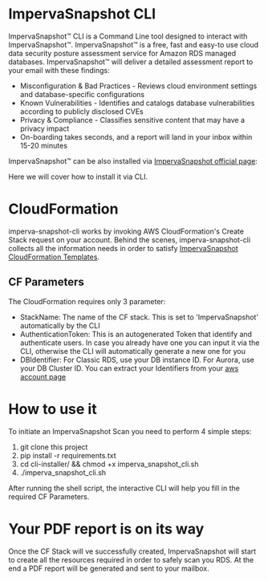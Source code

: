 # ImpervaSnapshot CLI

ImpervaSnapshot™ CLI is a Command Line tool designed to interact with ImpervaSnapshot™. 
ImpervaSnapshot™ is a free, fast and easy-to use cloud data security posture assessment service for Amazon RDS managed databases.
ImpervaSnapshot™ will deliver a detailed assessment report to your email with these findings:

- Misconfiguration & Bad Practices - Reviews cloud environment settings and database-specific configurations
- Known Vulnerabilities - Identifies and catalogs database vulnerabilities according to publicly disclosed CVEs
- Privacy & Compliance - Classifies sensitive content that may have a privacy impact
- On-boarding takes seconds, and a report will land in your inbox within 15-20 minutes

ImpervaSnapshot™ can be also installed via [ImpervaSnapshot official page](https://www.imperva.com/resources/free-cyber-security-testing-tools/imperva-snapshot-cloud-data-security-posture/): 

Here we will cover how to install it via CLI.

# CloudFormation
imperva-snapshot-cli works by invoking AWS CloudFormation's Create Stack request on your account.
Behind the scenes, imperva-snapshot-cli collects all the information needs in order to satisfy [ImpervaSnapshot CloudFormation Templates](https://labyrinth-cloudformation.s3.amazonaws.com/impervasnapshot-root-cf.yml).

## CF Parameters
The CloudFormation requires only 3 parameter:
- StackName: The name of the CF stack. This is set to 'ImpervaSnapshot' automatically by the CLI
- AuthenticationToken: This is an autogenerated Token that identify and authenticate users. In case you already have one you can input it via the CLI, otherwise the CLI will automatically generate a new one for you
- DBIdentifier: For Classic RDS, use your DB instance ID. For Aurora, use your DB Cluster ID. You can extract your Identifiers from your [aws account page](https://console.aws.amazon.com/rds/home?#databases)

# How to use it
To initiate an ImpervaSnapshot Scan you need to perform 4 simple steps:
1. git clone this project
2. pip install -r requirements.txt
3. cd cli-installer/ && chmod +x imperva_snapshot_cli.sh
4. ./imperva_snapshot_cli.sh

After running the shell script, the interactive CLI will help you fill in the required CF Parameters.

# Your PDF report is on its way
Once the CF Stack will ve successfully created, ImpervaSnapshot will start to create all the resources required in order to safely scan you RDS.
At the end a PDF report will be generated and sent to your mailbox.
